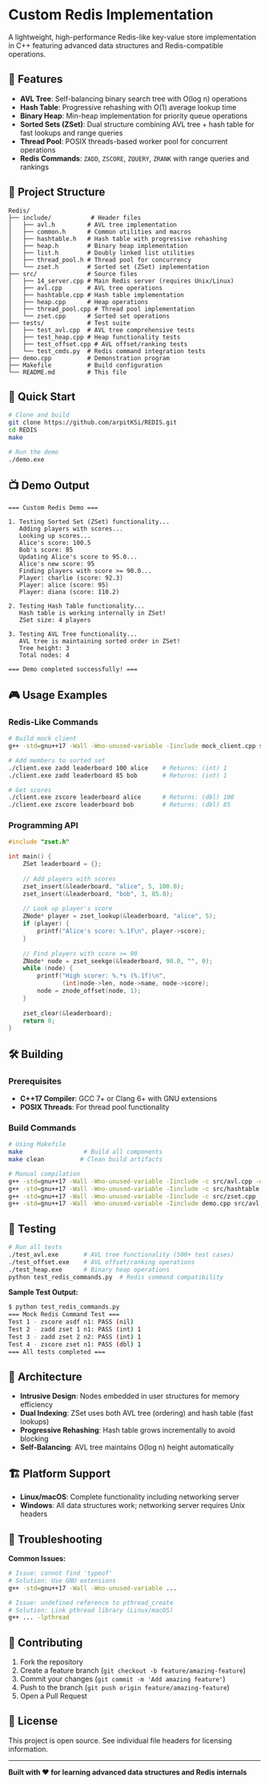 # Custom Redis Implementation

A lightweight, high-performance Redis-like key-value store implementation in C++ featuring advanced data structures and Redis-compatible operations.

## 🚀 Features

- **AVL Tree**: Self-balancing binary search tree with O(log n) operations
- **Hash Table**: Progressive rehashing with O(1) average lookup time  
- **Binary Heap**: Min-heap implementation for priority queue operations
- **Sorted Sets (ZSet)**: Dual structure combining AVL tree + hash table for fast lookups and range queries
- **Thread Pool**: POSIX threads-based worker pool for concurrent operations
- **Redis Commands**: `ZADD`, `ZSCORE`, `ZQUERY`, `ZRANK` with range queries and rankings

## 📁 Project Structure

```
Redis/
├── include/           # Header files
│   ├── avl.h         # AVL tree implementation
│   ├── common.h      # Common utilities and macros
│   ├── hashtable.h   # Hash table with progressive rehashing
│   ├── heap.h        # Binary heap implementation
│   ├── list.h        # Doubly linked list utilities
│   ├── thread_pool.h # Thread pool for concurrency
│   └── zset.h        # Sorted set (ZSet) implementation
├── src/              # Source files
│   ├── 14_server.cpp # Main Redis server (requires Unix/Linux)
│   ├── avl.cpp       # AVL tree operations
│   ├── hashtable.cpp # Hash table implementation
│   ├── heap.cpp      # Heap operations
│   ├── thread_pool.cpp # Thread pool implementation
│   └── zset.cpp      # Sorted set operations
├── tests/            # Test suite
│   ├── test_avl.cpp  # AVL tree comprehensive tests
│   ├── test_heap.cpp # Heap functionality tests
│   ├── test_offset.cpp # AVL offset/ranking tests
│   └── test_cmds.py  # Redis command integration tests
├── demo.cpp          # Demonstration program
├── Makefile          # Build configuration
└── README.md         # This file
```

## 🚀 Quick Start

```bash
# Clone and build
git clone https://github.com/arpitKSi/REDIS.git
cd REDIS
make

# Run the demo
./demo.exe
```

## 📺 Demo Output

```
=== Custom Redis Demo ===

1. Testing Sorted Set (ZSet) functionality...
   Adding players with scores...
   Looking up scores...
   Alice's score: 100.5
   Bob's score: 85
   Updating Alice's score to 95.0...
   Alice's new score: 95
   Finding players with score >= 90.0...
   Player: charlie (score: 92.3)
   Player: alice (score: 95)
   Player: diana (score: 110.2)

2. Testing Hash Table functionality...
   Hash table is working internally in ZSet!
   ZSet size: 4 players

3. Testing AVL Tree functionality...
   AVL tree is maintaining sorted order in ZSet!
   Tree height: 3
   Total nodes: 4

=== Demo completed successfully! ===
```

## 🎮 Usage Examples

### Redis-Like Commands

```bash
# Build mock client
g++ -std=gnu++17 -Wall -Wno-unused-variable -Iinclude mock_client.cpp src/avl.o src/hashtable.o src/zset.o -o client.exe

# Add members to sorted set
./client.exe zadd leaderboard 100 alice    # Returns: (int) 1
./client.exe zadd leaderboard 85 bob       # Returns: (int) 1

# Get scores
./client.exe zscore leaderboard alice      # Returns: (dbl) 100
./client.exe zscore leaderboard bob        # Returns: (dbl) 85
```

### Programming API

```cpp
#include "zset.h"

int main() {
    ZSet leaderboard = {};
    
    // Add players with scores
    zset_insert(&leaderboard, "alice", 5, 100.0);
    zset_insert(&leaderboard, "bob", 3, 85.0);
    
    // Look up player's score
    ZNode* player = zset_lookup(&leaderboard, "alice", 5);
    if (player) {
        printf("Alice's score: %.1f\n", player->score);
    }
    
    // Find players with score >= 90
    ZNode* node = zset_seekge(&leaderboard, 90.0, "", 0);
    while (node) {
        printf("High scorer: %.*s (%.1f)\n", 
               (int)node->len, node->name, node->score);
        node = znode_offset(node, 1);
    }
    
    zset_clear(&leaderboard);
    return 0;
}
```

## 🛠️ Building

### Prerequisites
- **C++17 Compiler**: GCC 7+ or Clang 6+ with GNU extensions
- **POSIX Threads**: For thread pool functionality

### Build Commands

```bash
# Using Makefile
make                 # Build all components
make clean          # Clean build artifacts

# Manual compilation
g++ -std=gnu++17 -Wall -Wno-unused-variable -Iinclude -c src/avl.cpp -o src/avl.o
g++ -std=gnu++17 -Wall -Wno-unused-variable -Iinclude -c src/hashtable.cpp -o src/hashtable.o
g++ -std=gnu++17 -Wall -Wno-unused-variable -Iinclude -c src/zset.cpp -o src/zset.o
g++ -std=gnu++17 -Wall -Wno-unused-variable -Iinclude demo.cpp src/avl.o src/hashtable.o src/zset.o -o demo.exe
```

## 🧪 Testing

```bash
# Run all tests
./test_avl.exe       # AVL tree functionality (500+ test cases)
./test_offset.exe    # AVL offset/ranking operations  
./test_heap.exe      # Binary heap operations
python test_redis_commands.py  # Redis command compatibility
```

**Sample Test Output:**
```bash
$ python test_redis_commands.py
=== Mock Redis Command Test ===
Test 1 - zscore asdf n1: PASS (nil)
Test 2 - zadd zset 1 n1: PASS (int) 1
Test 3 - zadd zset 2 n2: PASS (int) 1
Test 4 - zscore zset n1: PASS (dbl) 1
=== All tests completed ===
```

## 🔧 Architecture

- **Intrusive Design**: Nodes embedded in user structures for memory efficiency
- **Dual Indexing**: ZSet uses both AVL tree (ordering) and hash table (fast lookups)
- **Progressive Rehashing**: Hash table grows incrementally to avoid blocking
- **Self-Balancing**: AVL tree maintains O(log n) height automatically

## 🏗️ Platform Support

- **Linux/macOS**: Complete functionality including networking server
- **Windows**: All data structures work; networking server requires Unix headers

## 🔧 Troubleshooting

**Common Issues:**
```bash
# Issue: cannot find 'typeof'  
# Solution: Use GNU extensions
g++ -std=gnu++17 -Wall -Wno-unused-variable ...

# Issue: undefined reference to pthread_create
# Solution: Link pthread library (Linux/macOS)
g++ ... -lpthread
```

## 🤝 Contributing

1. Fork the repository
2. Create a feature branch (`git checkout -b feature/amazing-feature`)
3. Commit your changes (`git commit -m 'Add amazing feature'`)
4. Push to the branch (`git push origin feature/amazing-feature`)
5. Open a Pull Request

## 📄 License

This project is open source. See individual file headers for licensing information.

---

**Built with ❤️ for learning advanced data structures and Redis internals**
